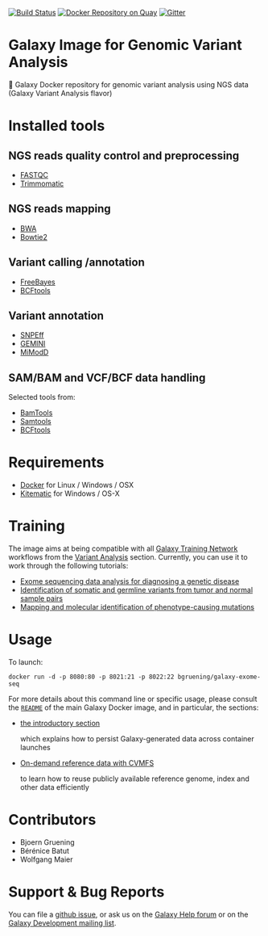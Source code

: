 [![Build Status](https://travis-ci.org/bgruening/docker-galaxy-exome-seq.svg?branch=master)](https://travis-ci.org/bgruening/docker-galaxy-exome-seq)
[![Docker Repository on Quay](https://quay.io/repository/bgruening/galaxy-exome-seq/status "Docker Repository on Quay")](https://quay.io/repository/bgruening/galaxy-exome-seq)
[![Gitter](https://badges.gitter.im/bgruening/docker-galaxy-stable.svg)](https://gitter.im/bgruening/docker-galaxy-stable?utm_source=badge&utm_medium=badge&utm_campaign=pr-badge)

Galaxy Image for Genomic Variant Analysis
=========================================

:whale: Galaxy Docker repository for genomic variant analysis using NGS data (Galaxy Variant Analysis flavor)

# Installed tools

## NGS reads quality control and preprocessing
 * [FASTQC](https://www.bioinformatics.babraham.ac.uk/projects/fastqc)
 * [Trimmomatic](http://www.usadellab.org/cms/?page=trimmomatic)
## NGS reads mapping
 * [BWA](http://bio-bwa.sourceforge.net)
 * [Bowtie2](http://bowtie-bio.sourceforge.net/bowtie2)
## Variant calling /annotation
 * [FreeBayes](https://github.com/ekg/freebayes)
 * [BCFtools](https://www.htslib.org)
## Variant annotation
 * [SNPEff](http://snpeff.sourceforge.net)
 * [GEMINI](https://gemini.readthedocs.io)
 * [MiModD](https://mimodd.readthedocs.io)
## SAM/BAM and VCF/BCF data handling
 Selected tools from:
 * [BamTools](https://github.com/pezmaster31/bamtools/wiki)
 * [Samtools](https://www.htslib.org)
 * [BCFtools](https://www.htslib.org)

# Requirements

 - [Docker](https://docs.docker.com/installation/) for Linux / Windows / OSX
 - [Kitematic](https://kitematic.com/) for Windows / OS-X

# Training

The image aims at being compatible with all [Galaxy Training Network](https://training.galaxyproject.org/training-material) workflows from the [Variant Analysis](https://training.galaxyproject.org/training-material/topics/variant-analysis) section. Currently, you can use it to work through the following tutorials:

 - [Exome sequencing data analysis for diagnosing a genetic disease](https://training.galaxyproject.org/training-material/topics/variant-analysis/tutorials/exome-seq/tutorial.html)
 - [Identification of somatic and germline variants from tumor and normal sample pairs](https://training.galaxyproject.org/training-material/topics/variant-analysis/tutorials/somatic-variants/tutorial.html)
 - [Mapping and molecular identification of phenotype-causing mutations](https://training.galaxyproject.org/training-material/topics/variant-analysis/tutorials/mapping-by-sequencing/tutorial.html)

# Usage

To launch:

```
docker run -d -p 8080:80 -p 8021:21 -p 8022:22 bgruening/galaxy-exome-seq
```

For more details about this command line or specific usage, please consult the
[`README`](https://github.com/bgruening/docker-galaxy-stable/blob/master/README.md) of the main Galaxy Docker image, and in particular, the sections:

 - [the introductory section](https://github.com/bgruening/docker-galaxy-stable#Usage)

   which explains how to persist Galaxy-generated data across container launches

 - [On-demand reference data with CVMFS](https://github.com/bgruening/docker-galaxy-stable#cvmfs)

   to learn how to reuse publicly available reference genome, index and other
   data efficiently

# Contributors

- Bjoern Gruening
- Bérénice Batut
- Wolfgang Maier

# Support & Bug Reports

You can file a [github issue](https://github.com/bgruening/galaxy-exom-seq/issues), or ask us on the [Galaxy Help forum](https://help.galaxyproject.org/) or on the [Galaxy Development mailing list](https://lists.galaxyproject.org/lists/galaxy-dev.lists.galaxyproject.org/).
